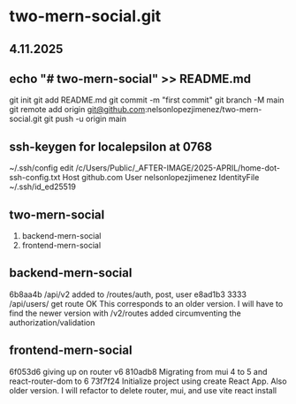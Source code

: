 # two-mern-social.git

## 4.11.2025

## echo "# two-mern-social" >> README.md
git init
git add README.md
git commit -m "first commit"
git branch -M main
git remote add origin git@github.com:nelsonlopezjimenez/two-mern-social.git
git push -u origin main

## ssh-keygen for localepsilon at 0768
~/.ssh/config edit
/c/Users/Public/_AFTER-IMAGE/2025-APRIL/home-dot-ssh-config.txt
Host github.com
        User nelsonlopezjimenez
        IdentityFile ~/.ssh/id_ed25519

## two-mern-social
1. backend-mern-social
1. frontend-mern-social

## backend-mern-social
6b8aa4b /api/v2 added to /routes/auth, post, user
e8ad1b3 3333 /api/users/ get route OK
This corresponds to an older version. I will have to find the newer version with /v2/routes added circumventing the authorization/validation

## frontend-mern-social
6f053d6 giving up on router v6
810adb8 Migrating from mui 4 to 5 and react-router-dom to 6
73f7f24 Initialize project using create React App.
Also older version. I will refactor to delete router, mui, and use vite react install
